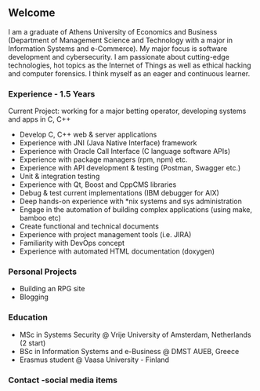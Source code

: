 ## Welcome 

I am a graduate of Athens University of Economics and Business (Department of Management Science and Technology with a major in Information Systems and e-Commerce). My major focus is software development and cybersecurity. I am passionate about cutting-edge technologies, hot topics as the Internet of Things as well as ethical hacking and computer forensics. I think myself as an eager and continuous learner. 



### Experience - 1.5 Years

Current Project: working for a major betting operator, developing systems and apps in C, C++

* Develop C, C++ web & server applications
* Experience with JNI (Java Native Interface) framework
* Experience with Oracle Call Interface (C language software APIs)
* Experience with package managers (rpm, npm) etc.
* Experience with API development & testing (Postman, Swagger etc.)
* Unit & integration testing
* Experience with Qt, Boost and CppCMS libraries
* Debug & test current implementations (IBM debugger for AIX)
* Deep hands-on experience with *nix systems and sys administration
* Engage in the automation of building complex applications (using make, bamboo etc)
* Create functional and technical documents
* Experience with project management tools (i.e. JIRA)
* Familiarity with DevOps concept
* Experience with automated HTML documentation (doxygen)

### Personal Projects

* Building an RPG site
* Blogging

### Education

* MSc in Systems Security @ Vrije University of Amsterdam, Netherlands (2 start)
* BSc in Information Systems and e-Business @ DMST AUEB, Greece
* Erasmus student @ Vaasa University - Finland


### Contact -social media items
